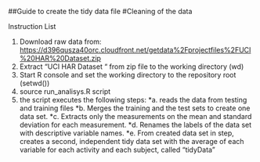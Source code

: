 ##Guide to create the tidy data file
#Cleaning of the data

Instruction List
1.	Download raw data from:
https://d396qusza40orc.cloudfront.net/getdata%2Fprojectfiles%2FUCI%20HAR%20Dataset.zip 
2.	Extract “UCI HAR Dataset “ from zip file to the working directory (wd)
3.	Start  R console and set the working directory to the repository root (setwd())
4.	source run_analisys.R script
5.	the script executes the following steps:
*a.	reads the data from testing and training files
*b.	Merges the training and the test sets to create one data set.
*c.	Extracts only the measurements on the mean and standard deviation for each measurement. 
*d.	Renames the labels of the data set with descriptive variable names. 
*e.	From created  data set in step, creates a second, independent tidy data set with the average of each variable for each activity and each subject, called “tidyData”

